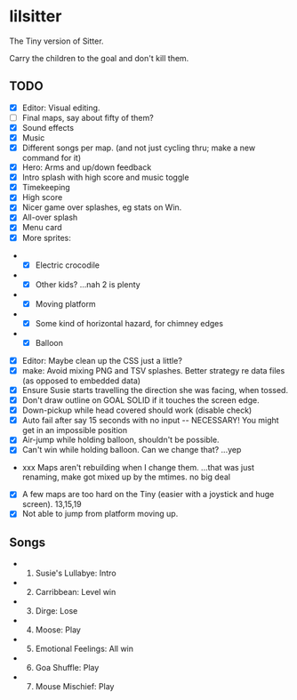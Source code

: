 # lilsitter

The Tiny version of Sitter.

Carry the children to the goal and don't kill them.

## TODO

- [x] Editor: Visual editing.
- [ ] Final maps, say about fifty of them?
- [x] Sound effects
- [x] Music
- [x] Different songs per map. (and not just cycling thru; make a new command for it)
- [x] Hero: Arms and up/down feedback
- [x] Intro splash with high score and music toggle
- [x] Timekeeping
- [x] High score
- [x] Nicer game over splashes, eg stats on Win.
- [x] All-over splash
- [x] Menu card
- [x] More sprites:
- - [x] Electric crocodile
- - [x] Other kids? ...nah 2 is plenty
- - [x] Moving platform
- - [x] Some kind of horizontal hazard, for chimney edges
- - [x] Balloon
- [x] Editor: Maybe clean up the CSS just a little?
- [x] make: Avoid mixing PNG and TSV splashes. Better strategy re data files (as opposed to embedded data)
- [x] Ensure Susie starts travelling the direction she was facing, when tossed.
- [x] Don't draw outline on GOAL SOLID if it touches the screen edge.
- [x] Down-pickup while head covered should work (disable check)
- [x] Auto fail after say 15 seconds with no input -- NECESSARY! You might get in an impossible position
- [x] Air-jump while holding balloon, shouldn't be possible.
- [x] Can't win while holding balloon. Can we change that? ...yep
- xxx Maps aren't rebuilding when I change them. ...that was just renaming, make got mixed up by the mtimes. no big deal
- [x] A few maps are too hard on the Tiny (easier with a joystick and huge screen). 13,15,19
- [x] Not able to jump from platform moving up.

## Songs

- 001. Susie's Lullabye: Intro
- 002. Carribbean: Level win
- 003. Dirge: Lose
- 004. Moose: Play
- 005. Emotional Feelings: All win
- 006. Goa Shuffle: Play
- 007. Mouse Mischief: Play

